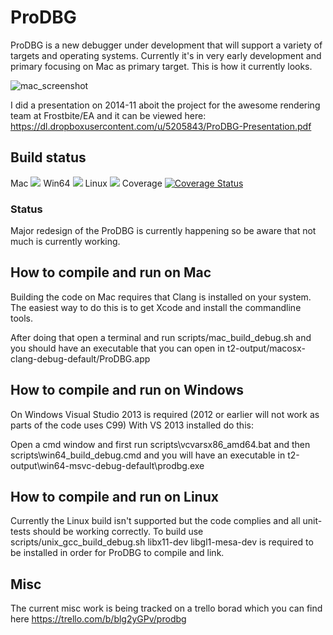 ProDBG
======

ProDBG is a new debugger under development that will support a variety of targets and operating systems. Currently it's in very early development and primary focusing on Mac as primary target. This is how it currently looks.

![mac_screenshot](https://raw.githubusercontent.com/emoon/ProDBG/master/data/screens/mac_screenshot.png)

I did a presentation on 2014-11 aboit the project for the awesome rendering team at Frostbite/EA and it can be viewed here: https://dl.dropboxusercontent.com/u/5205843/ProDBG-Presentation.pdf 

## Build status

Mac <img src="http://zenic.org:8111/app/rest/builds/buildType:(id:ProDBG_Mac)/statusIcon"/></a> Win64 <img src="http://zenic.org:8111/app/rest/builds/buildType:(id:ProDBG_Win64)/statusIcon"/></a> Linux <img src="http://zenic.org:8111/app/rest/builds/buildType:(id:ProDBG_Linux)/statusIcon"/></a> Coverage [![Coverage Status](https://img.shields.io/coveralls/emoon/ProDBG.svg)](https://coveralls.io/r/emoon/ProDBG)


### Status

Major redesign of the ProDBG is currently happening so be aware that not much is currently working.

## How to compile and run on Mac

Building the code on Mac requires that Clang is installed on your system. The easiest way to do this is to get Xcode and install the commandline tools.

After doing that open a terminal and run scripts/mac_build_debug.sh and you should have an executable that you can open in t2-output/macosx-clang-debug-default/ProDBG.app

## How to compile and run on Windows

On Windows Visual Studio 2013 is required (2012 or earlier will not work as parts of the code uses C99) With VS 2013 installed do this:

Open a cmd window and first run scripts\vcvarsx86_amd64.bat and then scripts\win64_build_debug.cmd and you will have an executable in t2-output\win64-msvc-debug-default\prodbg.exe

## How to compile and run on Linux

Currently the Linux build isn't supported but the code complies and all unit-tests should be working correctly. To build use scripts/unix_gcc_build_debug.sh libx11-dev libgl1-mesa-dev is required to be installed in order for ProDBG to compile and link.

## Misc

The current misc work is being tracked on a trello borad which you can find here https://trello.com/b/blg2yGPv/prodbg


